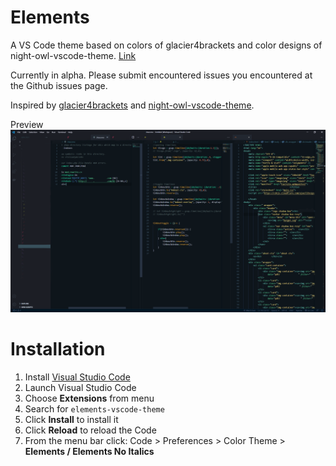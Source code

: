 # Elements



A VS Code theme based on colors of glacier4brackets and color designs of night-owl-vscode-theme. [Link](https://marketplace.visualstudio.com/items?itemName=gordonhch.elements-vscode-theme)

Currently in alpha. Please submit encountered issues you encountered at the Github issues page.

Inspired by [glacier4brackets](https://github.com/diomed/glacier4brackets) and [night-owl-vscode-theme](https://css-tricks.com/creating-a-vs-code-theme/).

Preview 
![Preview](https://raw.githubusercontent.com/gordonhch/elements-vscode-theme/master/themepreview.png)

# Installation

1.  Install [Visual Studio Code](https://code.visualstudio.com/)
2.  Launch Visual Studio Code
3.  Choose **Extensions** from menu
4.  Search for `elements-vscode-theme`
5.  Click **Install** to install it
6.  Click **Reload** to reload the Code
7.  From the menu bar click: Code > Preferences > Color Theme > **Elements / Elements No Italics**

